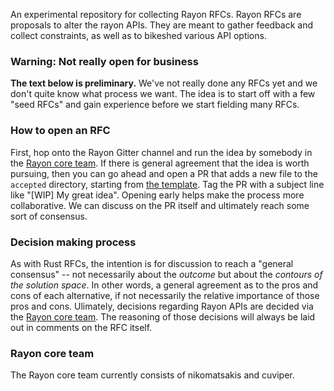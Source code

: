 An experimental repository for collecting Rayon RFCs. Rayon RFCs are
proposals to alter the rayon APIs. They are meant to gather feedback
and collect constraints, as well as to bikeshed various API options.

### Warning: Not really open for business

**The text below is preliminary.** We've not really done any RFCs yet
and we don't quite know what process we want. The idea is to start off
with a few "seed RFCs" and gain experience before we start fielding
many RFCs.

### How to open an RFC

First, hop onto the Rayon Gitter channel and run the idea by somebody
in the [Rayon core team]. If there is general agreement that the idea
is worth pursuing, then you can go ahead and open a PR that adds a new
file to the `accepted` directory, starting from [the
template](template.md). Tag the PR with a subject line like "\[WIP] My
great idea". Opening early helps make the process more
collaborative. We can discuss on the PR itself and ultimately reach
some sort of consensus.

### Decision making process

As with Rust RFCs, the intention is for discussion to reach a "general
consensus" -- not necessarily about the *outcome* but about the
*contours of the solution space*. In other words, a general agreement
as to the pros and cons of each alternative, if not necessarily the
relative importance of those pros and cons. Ulimately, decisions
regarding Rayon APIs are decided via the [Rayon core team]. The
reasoning of those decisions will always be laid out in comments on
the RFC itself.

<a name=who-is-core></a>

### Rayon core team

The Rayon core team currently consists of nikomatsakis and cuviper.

[Rayon core team]: #who-is-core


